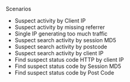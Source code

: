 

Scenarios
- Suspect activity by Client IP
- Suspect activity by missing referrer
- Single IP generating too much traffic
- Suspect search activity by session MD5
- Suspect search activity by postcode
- Suspect search activity by client IP
- Find suspect status code HTTP by client IP
- Find suspect status code by Session MD5
- Find suspect status code by Post Code
